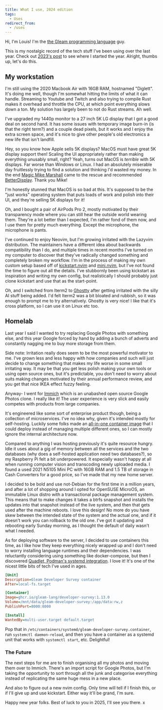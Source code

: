 ```yaml
---
title: What I use, 2024 edition
tags:
  - Uses
redirect_from:
  - /uses
---
```


Hi, I'm Louis! I'm the [the Gleam programming language](https://gleam.run) guy.

This is my nostalgic record of the tech stuff I've been using over the last
year. Check out [2023's post](/blog/what-i-use-2023) to see where I started the
year. Alright, thumbs up, let's do this.

## My workstation

I'm still using the 2020 Macbook Air with 16GB RAM, hostnamed "Diglett". It's
doing me well, though I'm somewhat hitting the limits of what it can handle.
Streaming to Youtube and Twitch and also trying to compile Rust makes it
overhead and throttle the CPU, at which point everything slows down a ton. My
solution has largely been to not do Rust streams. Ah well.

I've upgraded my 1440p monitor to a 27 inch 5K LG display that I got a good deal
on second hand. It has some issues with temporary image burn-in (is that the
right term?) and a couple dead pixels, but it works and I enjoy the extra screen
space, and it's nice to give other people's old electronics a new life that
isn't landfill.

Hey, so you know how Apple sells 5K displays? MacOS must have great 5K display
support then! Scaling the UI appropriately rather than making everything
unusably small, right? Yeah, turns out MacOS is _terrible_ with 5K displays. Far
worse than Windows or Linux. I had an absolutely miserable day fruitlessly
trying to find a solution and thinking I'd wasted my money. In the end [Magic
Mike Marshall](https://x.com/TheITGeekCom) came to the rescue and recommended
[BetterDisplay](https://github.com/waydabber/BetterDisplay). Thank you Mike!

I'm honestly stunned that MacOS is so bad at this. It's supposed to be the "just
works" operating system that puts loads of work and polish into their UI, and
they're selling 5K displays for it!

Oh, and I bought a pair of AirPods Pro 2, mostly motivated by their transparency
mode where you can still hear the outside world wearing them. They're a lot
better than I expected, I'm rather fond of them now, and I use them for pretty
much everything. Except the microphone, the microphone is pants.

I've continued to enjoy Neovim, but I'm growing irritated with the Lazyvim
distribution. The maintainers have a different idea about backwards
compatibility than I do, and multiple times in recent months I've turned on my
computer to discover that they've radically changed something and completely
broken my workflow. I'm in the process of making my own custom setup based off
of [kickstart.nvim](https://github.com/nvim-lua/kickstart.nvim) and [mini.nvim](https://github.com/echasnovski/mini.nvim),
but I've not found the time to figure out all the details. I've stubbornly been
using kickstart as inspiration and writing my own config, but realistically I
should probably just clone kickstart and use that as the start-point.

Oh, and I switched from Iterm2 to [Ghostty](https://github.com/ghostty-org/ghostty)
after getting irritated with the silly AI stuff being added. I'd felt Iterm2 was
a bit bloated and rubbish, so it was enough to prompt me to try alternatively.
Ghostty is very nice! I like that it's cross platform, so I can use it on Linux
etc too.

## Homelab

Last year I said I wanted to try replacing Google Photos with something else,
and this year Google forced by hand by adding a bunch of adverts and constantly
nagging me to buy more storage from them.

Side note: Irritation really does seem to be the most powerful motivator to me.
I've grown less and less happy with how companies and such will just decide to
change something that makes my life worse in some small irritating way. It may
be that you get less polish making your own tools or using open source ones,
but it's predictable, you don't need to worry about suits making changes
motivated by their annual performance review, and you get that nice IKEA effect
fuzzy feeling.

Anyway- I went for [Immich](https://github.com/immich-app/immich) which is an
unabashed open source Google Photos clone. I really like it! The user experience
is very slick and easily competes with products from large companies.

It's engineered like some sort of enterprise product though, being a collection
of microservices. I've no idea why, given it's intended mostly for self-hosting.
Luckily some folks made an [all-in-one container image](https://github.com/imagegenius/docker-immich/)
that I could deploy instead of managing multiple different ones, so I can
mostly ignore the internal architecture now.

Compared to anything I was hosting previously it's quite resource hungry. Idle
it uses about a gig of memory between all the services and the two databases
(why does a self-hosted application need two databases?), so my Raspberry Pi
felt a bit underpowered. It especially wasn't happy at all when running computer vision
and transcoding newly uploaded media. I found a used 2021 N5105 Mini PC with 16GB RAM
and 1.5 TB of storage in Cash Converters for a good price, so I've made that my
new home server.

I decided to be bold and use not-Debian for the first time in a million years,
and after a lot of shopping around I opted for OpenSUSE MicroOS, an immutable
Linux distro with a transactional package management system. This means that to
make changes it takes a btrfs snapshot and installs the updates into that
snapshot instead of the live system, and then that gets used after the machine
reboots. I love this design! No more do you have skew between the intended state
of the system and the actual one, and if it doesn't work you can rollback to the
old one. I've got it updating and rebooting early Sunday morning, as I thought
the default of daily wasn't what I needed.

As for deploying software to the server, I decided to use containers this time,
as I like how they keep everything nicely wrapped up and I don't need to worry
installing language runtimes and their dependencies. I was reluctantly
considering using something like docker-compose, but then I discovered [Quadlet,
Podman's systemd integration](https://docs.podman.io/en/latest/markdown/podman-systemd.unit.5.html).
I love it! It's one of the nicest little bits of tech I've used in ages.

```ini
[Unit]
Description=Gleam Developer Survey container
After=local-fs.target

[Container]
Image=ghcr.io/gleam-lang/developer-survey:1.13.0
Volume=/mnt/data/gleam-developer-survey:/app/data:rw,z
PublishPort=8000:8000

[Install]
WantedBy=multi-user.target default.target
```

Pop that in `/etc/containers/systemd/gleam-developer-survey.container`, run
`systemctl daemon-reload`, and then you have a container as a systemd unit that
works with `systemctl start`, etc. Delightful!

### The Future

The next steps for me are to finish organising all my photos and moving them
over to Immich. There's an import script for Google Photos, but I'm taking the
opportunity to sort through all the junk and categorise everything instead of
replicating the same huge mess in a new place.

And also to figure out a new nvim config. Only time will tell if I finish this,
or if I'll give up and use kickstart. Either way it'll be grand, I'm sure.

Happy new year folks. Best of luck to you in 2025, I'll see you there. x
